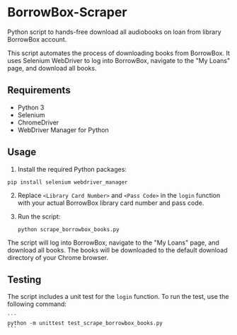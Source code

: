 # BorrowBox-Scraper
Python script to hands-free download all audiobooks on loan from library BorrowBox account.

This script automates the process of downloading books from BorrowBox.
It uses Selenium WebDriver to log into BorrowBox, navigate to the "My Loans" page, and download all books.

## Requirements

- Python 3
- Selenium
- ChromeDriver
- WebDriver Manager for Python

## Usage

1. Install the required Python packages:

```
pip install selenium webdriver_manager
```

2. Replace `<Library Card Number>` and `<Pass Code>` in the `login` function with your actual BorrowBox library card number and pass code.

3. Run the script:

    ```
    python scrape_borrowbox_books.py
    ```


The script will log into BorrowBox, navigate to the "My Loans" page, and download all books.
The books will be downloaded to the default download directory of your Chrome browser.

## Testing

The script includes a unit test for the `login` function. To run the test, use the following command:

    ```
    python -m unittest test_scrape_borrowbox_books.py
    ```

